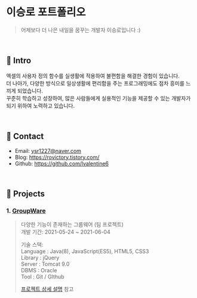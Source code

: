 # 이승로 포트폴리오
>어제보다 더 나은 내일을 꿈꾸는 개발자 이승로입니다 :)

</br>

## :pushpin: Intro
엑셀의 사용자 정의 함수를 실생활에 적용하여 불편함을 해결한 경험이 있습니다.    
더 나아가, 다양한 방식으로 일상생활에 편리함을 주는 프로그래밍에도 점차 흥미를 느끼게 되었습니다.   
꾸준히 학습하고 성장하여, 많은 사람들에게 실용적인 기능을 제공할 수 있는 개발자가 되기 위하여 노력하고 있습니다.     

</br>

## :pushpin: Contact
- Email: ysr1227@naver.com
- Blog: https://rovictory.tistory.com/
- Github: https://github.com/lvalentine6

</br>

## :pushpin: Projects
### 1. [GroupWare](https://bit.ly/3k7dwT1)
>다양한 기능이 존재하는 그룹웨어 (팀 프로젝트)  
>개발 기간: 2021-05-24 ~ 2021-06-04  
>  
>기술 스택:  
>Language : Java(8), JavaScript(ES5), HTML5, CSS3     
>Library : jQuery      
>Server : Tomcat 9.0      
>DBMS : Oracle       
>Tool : Git / GIthub          
>  
>[프로젝트 상세 설명](https://bit.ly/2VmlPA6) 참고

